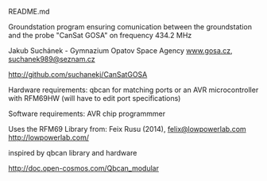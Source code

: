 README.md

Groundstation program ensuring comunication between the groundstation and the probe "CanSat GOSA" on frequency 434.2 MHz
  
Jakub Suchánek - Gymnazium Opatov Space Agency www.gosa.cz, suchanek989@seznam.cz
  
http://github.com/suchanekj/CanSatGOSA

Hardware requirements: qbcan for matching ports or an AVR microcontroller with RFM69HW (will have to edit port specifications)

Software requirements: AVR chip programmmer

Uses the RFM69 Library from:
Feix Rusu (2014), felix@lowpowerlab.com
http://lowpowerlab.com/

inspired by qbcan library and hardware

http://doc.open-cosmos.com/Qbcan_modular
